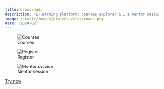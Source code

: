 ```yaml
---
title: Crossroads
description: "E-learning platform: courses explorer & 1:1 mentor session"
image: /static/images/projects/crossroads.png
date: "2024-02"
---
```


<div class="side-by-side">
  <figure>
    <img alt="Courses" src="/static/images/projects/cs-crossroads.png"  class="side-by-side-img">
    <figcaption class="side-by-side-caption">Courses</figcaption>
  </figure>
  <figure>
    <img alt="Register" src="/static/images/projects/cs-auth.png" class="side-by-side-img">
    <figcaption class="side-by-side-caption">Register</figcaption>
  </figure>
  <figure>
    <img alt="Mentor session" src="/static/images/projects/cs-demo.png" class="side-by-side-img">
    <figcaption class="side-by-side-caption">Mentor session</figcaption>
  </figure>
</div>

<a href="https://platform.coderschool.vn/v2/crossroads/courses/game-development/try" target="_blank">Try now</a>